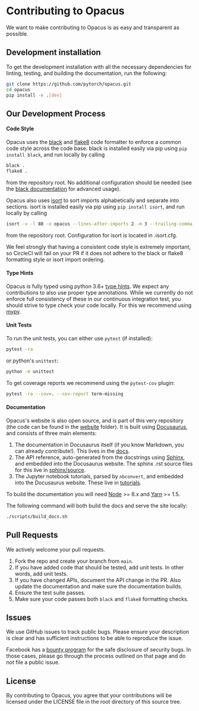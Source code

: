 # Contributing to Opacus

We want to make contributing to Opacus is as easy and transparent as possible.


## Development installation

To get the development installation with all the necessary dependencies for
linting, testing, and building the documentation, run the following:
```bash
git clone https://github.com/pytorch/opacus.git
cd opacus
pip install -e .[dev]
```


## Our Development Process

#### Code Style

Opacus uses the [black](https://github.com/ambv/black) and [flake8](https://github.com/PyCQA/flake8) code formatter to
enforce a common code style across the code base. black is installed easily via
pip using `pip install black`, and run locally by calling
```bash
black .
flake8 .
```
from the repository root. No additional configuration should be needed (see the
[black documentation](https://black.readthedocs.io/en/stable/installation_and_usage.html#usage)
for advanced usage).

Opacus also uses [isort](https://github.com/timothycrosley/isort) to sort imports
alphabetically and separate into sections. isort is installed easily via
pip using `pip install isort`, and run locally by calling
```bash
isort -v -l 88 -o opacus --lines-after-imports 2 -m 3 --trailing-comma  .
```
from the repository root. Configuration for isort is located in .isort.cfg.

We feel strongly that having a consistent code style is extremely important, so
CircleCI will fail on your PR if it does not adhere to the black or flake8 formatting style or isort import ordering.


#### Type Hints

Opacus is fully typed using python 3.6+
[type hints](https://www.python.org/dev/peps/pep-0484/).
We expect any contributions to also use proper type annotations.
While we currently do not enforce full consistency of these in our continuous integration
test, you should strive to type check your code locally. For this we recommend
using [mypy](http://mypy-lang.org/).


#### Unit Tests

To run the unit tests, you can either use `pytest` (if installed):
```bash
pytest -ra
```
or python's `unittest`:
```bash
python -m unittest
```

To get coverage reports we recommend using the `pytest-cov` plugin:
```bash
pytest -ra --cov=. --cov-report term-missing
```


#### Documentation
Opacus's website is also open source, and is part of this very repository (the
code can be found in the [website](/website/) folder).
It is built using [Docusaurus](https://docusaurus.io/), and consists of three
main elements:

1. The documentation in Docusaurus itself (if you know Markdown, you can
   already contribute!). This lives in the [docs](/docs/).
2. The API reference, auto-generated from the docstrings using
   [Sphinx](http://www.sphinx-doc.org), and embedded into the Docusaurus website.
   The sphinx .rst source files for this live in [sphinx/source](/sphinx/source/).
3. The Jupyter notebook tutorials, parsed by `nbconvert`, and embedded into the
   Docusaurus website. These live in [tutorials](/tutorials/).

To build the documentation you will need [Node](https://nodejs.org/en/) >= 8.x
and [Yarn](https://yarnpkg.com/en/) >= 1.5.

The following command will both build the docs and serve the site locally:
```bash
./scripts/build_docs.sh
```

## Pull Requests
We actively welcome your pull requests.

1. Fork the repo and create your branch from `main`.
2. If you have added code that should be tested, add unit tests.
   In other words, add unit tests.
3. If you have changed APIs, document the API change in the PR.
   Also update the documentation and make sure the documentation builds.
4. Ensure the test suite passes.
5. Make sure your code passes both `black` and `flake8` formatting checks.


## Issues

We use GitHub issues to track public bugs. Please ensure your description is
clear and has sufficient instructions to be able to reproduce the issue.

Facebook has a [bounty program](https://www.facebook.com/whitehat/) for the safe
disclosure of security bugs. In those cases, please go through the process
outlined on that page and do not file a public issue.


## License

By contributing to Opacus, you agree that your contributions will be licensed
under the LICENSE file in the root directory of this source tree.
